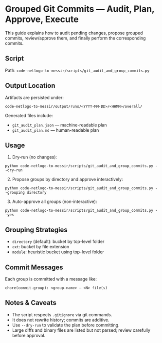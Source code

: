# Grouped Git Commits — Audit, Plan, Approve, Execute

This guide explains how to audit pending changes, propose grouped commits, review/approve them, and finally perform the corresponding commits.

## Script

Path: `code-netlogo-to-messir/scripts/git_audit_and_group_commits.py`

## Output Location

Artifacts are persisted under:

```
code-netlogo-to-messir/output/runs/<YYYY-MM-DD>/<HHMM>/overall/
```

Generated files include:
- `git_audit_plan.json` — machine-readable plan
- `git_audit_plan.md` — human-readable plan

## Usage

1) Dry-run (no changes):

```
python code-netlogo-to-messir/scripts/git_audit_and_group_commits.py --dry-run
```

2) Propose groups by directory and approve interactively:

```
python code-netlogo-to-messir/scripts/git_audit_and_group_commits.py --grouping directory
```

3) Auto-approve all groups (non-interactive):

```
python code-netlogo-to-messir/scripts/git_audit_and_group_commits.py --yes
```

## Grouping Strategies

- `directory` (default): bucket by top-level folder
- `ext`: bucket by file extension
- `module`: heuristic bucket using top-level folder

## Commit Messages

Each group is committed with a message like:

```
chore(commit-group): <group-name> — <N> file(s)
```

## Notes & Caveats

- The script respects `.gitignore` via git commands.
- It does not rewrite history; commits are additive.
- Use `--dry-run` to validate the plan before committing.
- Large diffs and binary files are listed but not parsed; review carefully before approval.


